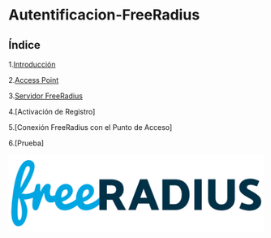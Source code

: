 # Autentificacion-FreeRadius

## Índice

1.[Introducción](https://github.com/anamontejo95/Autentificacion-FreeRadius/blob/main/introduccion.md) 

2.[Access Point](https://github.com/anamontejo95/Autentificacion-FreeRadius/blob/main/ap.md) 

3.[Servidor FreeRadius](https://github.com/anamontejo95/Autentificacion-FreeRadius/blob/main/freeradius.md)  

4.[Activación de Registro]

5.[Conexión FreeRadius con el Punto de Acceso]  

6.[Prueba]  

![a](https://github.com/anamontejo95/Autentificacion-FreeRadius/blob/main/imagenes/freeradius.png)
